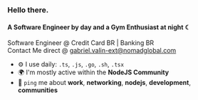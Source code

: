 ### Hello there.

#### A Software Engineer by day and a Gym Enthusiast at night ☾

Software Engineer @ Credit Card BR | Banking BR<br>
Contact Me direct @ gabriel.valin-ext@nomadglobal.com

- ⚙️ I use daily: `.ts`, `.js`, `.go`, `.sh`, `.tsx`
- 🌍 I'm mostly active within the **NodeJS Community**
- 💬 `ping` me about **work**, **networking**, **nodejs**, **development**, **communities**
